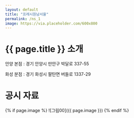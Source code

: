 ```yaml
---
layout: default
title: "프레시원남서울"
permalink: /ns_1
image: https://via.placeholder.com/600x800
---
```


# {{ page.title }} 소개

안양 본점 : 경기 안양시 만안구 박달로 337-55

화성 분점 : 경기 화성시 팔탄면 버들로 1337-29

# 공시 자료

{% if page.image %}
![그림00]({{ page.image }})
{% endif %}

